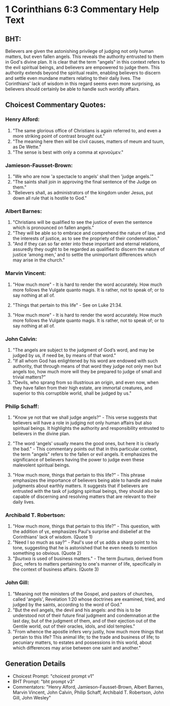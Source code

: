 # 1 Corinthians 6:3 Commentary Help Text

## BHT:
Believers are given the astonishing privilege of judging not only human matters, but even fallen angels. This reveals the authority entrusted to them in God's divine plan. It is clear that the term "angels" in this context refers to the evil spiritual beings, and believers are empowered to judge them. This authority extends beyond the spiritual realm, enabling believers to discern and settle even mundane matters relating to their daily lives. The Corinthians' lack of wisdom in this regard seems even more surprising, as believers should certainly be able to handle such worldly affairs.

## Choicest Commentary Quotes:
### Henry Alford:
1. "The same glorious office of Christians is again referred to, and even a more striking point of contrast brought out."
2. "The meaning here then will be civil causes, matters of meum and tuum, as De Wette."
3. "The sense is best with only a comma at κρινοῦμεν."

### Jamieson-Fausset-Brown:
1. "We who are now 'a spectacle to angels' shall then 'judge angels.'" 
2. "The saints shall join in approving the final sentence of the Judge on them." 
3. "Believers shall, as administrators of the kingdom under Jesus, put down all rule that is hostile to God."

### Albert Barnes:
1. "Christians will be qualified to see the justice of even the sentence which is pronounced on fallen angels."
2. "They will be able so to embrace and comprehend the nature of law, and the interests of justice, as to see the propriety of their condemnation."
3. "And if they can so far enter into these important and eternal relations, assuredly they ought to be regarded as qualified to discern the nature of justice ‘among men,’ and to settle the unimportant differences which may arise in the church."

### Marvin Vincent:
1. "How much more" - It is hard to render the word accurately. How much more follows the Vulgate quanto magis. It is rather, not to speak of; or to say nothing at all of.

2. "Things that pertain to this life" - See on Luke 21:34.

3. "How much more" - It is hard to render the word accurately. How much more follows the Vulgate quanto magis. It is rather, not to speak of; or to say nothing at all of.

### John Calvin:
1. "The angels are subject to the judgment of God’s word, and may be judged by us, if need be, by means of that word."
2. "If all whom God has enlightened by his word are endowed with such authority, that through means of that word they judge not only men but angels too, how much more will they be prepared to judge of small and trivial matters?"
3. "Devils, who sprang from so illustrious an origin, and even now, when they have fallen from their high estate, are immortal creatures, and superior to this corruptible world, shall be judged by us."

### Philip Schaff:
1. "Know ye not that we shall judge angels?" - This verse suggests that believers will have a role in judging not only human affairs but also spiritual beings. It highlights the authority and responsibility entrusted to believers in the divine plan. 

2. "The word 'angels' usually means the good ones, but here it is clearly the bad." - This commentary points out that in this particular context, the term "angels" refers to the fallen or evil angels. It emphasizes the significance of believers having the power to judge even these malevolent spiritual beings.

3. "How much more, things that pertain to this life?" - This phrase emphasizes the importance of believers being able to handle and make judgments about earthly matters. It suggests that if believers are entrusted with the task of judging spiritual beings, they should also be capable of discerning and resolving matters that are relevant to their daily lives.

### Archibald T. Robertson:
1. "How much more, things that pertain to this life?" - This question, with the addition of γε, emphasizes Paul's surprise and disbelief at the Corinthians' lack of wisdom. (Quote 1)
2. "Need I so much as say?" - Paul's use of γε adds a sharp point to his tone, suggesting that he is astonished that he even needs to mention something so obvious. (Quote 2)
3. "βιωτικα is used of business matters." - The term βιωτικα, derived from βιος, refers to matters pertaining to one's manner of life, specifically in the context of business affairs. (Quote 3)

### John Gill:
1. "Meaning not the ministers of the Gospel, and pastors of churches, called 'angels', Revelation 1:20 whose doctrines are examined, tried, and judged by the saints, according to the word of God."
2. "But the evil angels, the devil and his angels: and this is to be understood not of their future final judgment and condemnation at the last day, but of the judgment of them, and of their ejection out of the Gentile world, out of their oracles, idols, and idol temples."
3. "From whence the apostle infers very justly, how much more things that pertain to this life? This animal life; to the trade and business of life; to pecuniary matters, to estates and possessions in this world, about which differences may arise between one saint and another."


## Generation Details
- Choicest Prompt: "choicest prompt v1"
- BHT Prompt: "bht prompt v3"
- Commentators: "Henry Alford, Jamieson-Fausset-Brown, Albert Barnes, Marvin Vincent, John Calvin, Philip Schaff, Archibald T. Robertson, John Gill, John Wesley"
